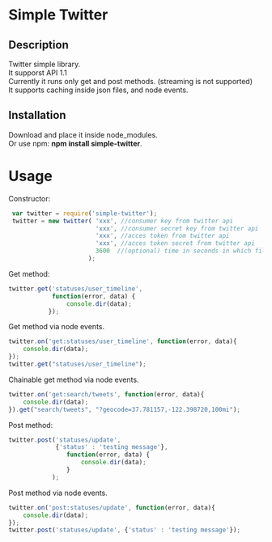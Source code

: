 # Simple Twitter

## Description

Twitter simple library.<br>
It supporst API 1.1<br>
Currently it runs only get and post methods. (streaming is not supported)<br>
It supports caching inside json files, and node events.

## Installation
Download and place it inside node_modules.<br>
Or use npm: <b>npm install simple-twitter</b>.

# Usage

Constructor:
```javascript
 var twitter = require('simple-twitter');
 twitter = new twitter( 'xxx', //consumer key from twitter api
						'xxx', //consumer secret key from twitter api
						'xxx', //acces token from twitter api
			 			'xxx', //acces token secret from twitter api
						3600  //(optional) time in seconds in which file should be cached (only for get requests), put false for no caching
		      		  );
```

Get method:
```javascript
twitter.get('statuses/user_timeline',  
			function(error, data) {
				console.dir(data);
		   });
```
Get method via node events.
```javascript
twitter.on('get:statuses/user_timeline', function(error, data){
	console.dir(data);
});
twitter.get("statuses/user_timeline");
```

Chainable get method via node events.
```javascript
twitter.on('get:search/tweets', function(error, data){
	console.dir(data);
}).get("search/tweets", "?geocode=37.781157,-122.398720,100mi");
```

Post method:
```javascript
twitter.post('statuses/update',
			 {'status' : 'testing message'},  
				function(error, data) {
					console.dir(data);
				}
			);	
```
Post method via node events.
```javascript
twitter.on('post:statuses/update', function(error, data){
	console.dir(data);
});
twitter.post('statuses/update', {'status' : 'testing message'});
```

